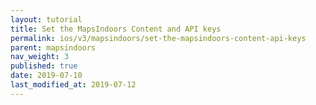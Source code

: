 ```yaml
---
layout: tutorial
title: Set the MapsIndoors Content and API keys
permalink: ios/v3/mapsindoors/set-the-mapsindoors-content-api-keys
parent: mapsindoors
nav_weight: 3
published: true
date: 2019-07-10
last_modified_at: 2019-07-12
---
```

